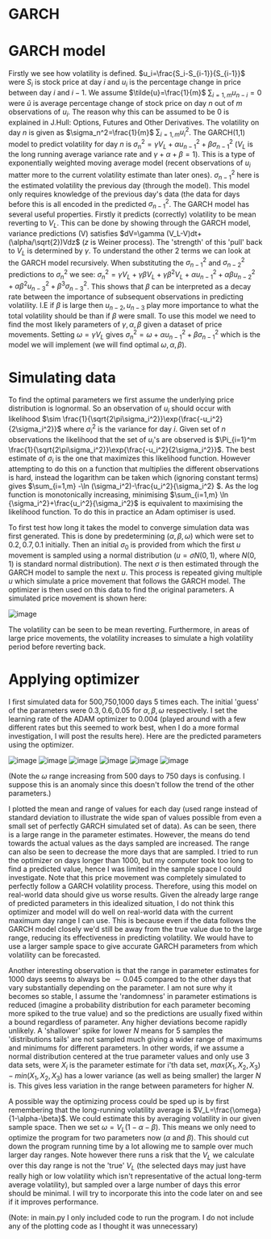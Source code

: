 # GARCH

# GARCH model 
Firstly we see how volatility is defined. $u_i=\frac{S_i-S_{i-1}}{S_{i-1}}$ were $S_i$ is stock price at day $i$ and $u_i$ is the percentage change in price between day $i$ and $i-1$. We assume $\tilde{u}=\frac{1}{m}$ $\sum_{i=1,m} u_{n-i}=0$ were $\tilde{u}$ is average percentage change of stock price on day $n$ out of $m$ observations of $u_i$. The reason why this can be assumed to be 0 is explained in J.Hull: Options, Futures and Other Derivatives. The volatility on day $n$ is given as $\sigma_n^2=\frac{1}{m}$ $\sum_{i=1,m} u^2_i$. The GARCH(1,1) model to predict volatility for day $n$ is $\sigma_n^2=\gamma V_L+\alpha u_{n-1}^2+\beta \sigma_{n-1}^2$ ($V_L$ is the long running average variance rate and $\gamma+\alpha+\beta=1$). This is a type of exponentially weighted moving average model (recent observations of $u_i$ matter more to the current volatility estimate than later ones). $\sigma_{n-1}^2$ here is the estimated volatility the previous day (through the model). This model only requires knowledge of the previous day's data (the data for days before this is all encoded in the predicted $\sigma_{n-1}^2$. The GARCH model has several useful properties. Firstly it predicts (correctly) volatility to be mean reverting to $V_L$. This can be done by showing through the GARCH model, variance predictions (V) satisfies $dV=\gamma (V_L-V)dt+(\alpha/\sqrt{2})Vdz$ ($z$ is Weiner process). The 'strength' of this 'pull' back to $V_L$ is determined by $\gamma$. To understand the other 2 terms we can look at the GARCH model recursively. When substituting the $\sigma_{n-1}^2$ and $\sigma_{n-2}^2$ predictions to $\sigma_n^2$ we see: $\sigma_n^2=\gamma V_L+\gamma\beta V_L+\gamma \beta^2 V_L+\alpha u_{n-1}^2+\alpha \beta u_{n-2}^2+\alpha \beta^2u_{n-3}^2+\beta^3\sigma_{n-3}^2$. This shows that $\beta$ can be interpreted as a decay rate between the importance of subsequent observations in predicting volatility. I.E if $\beta$ is large then $u_{n-2},u_{n-3}$ play more importance to what the total volatility should be than if $\beta$ were small. To use this model we need to find the most likely parameters of $\gamma,\alpha,\beta$ given a dataset of price movements. Setting $\omega=\gamma V_L$ gives $\sigma_n^2=\omega+\alpha u_{n-1}^2+\beta \sigma_{n-1}^2$ which is the model we will implement (we will find optimal $\omega,\alpha,\beta$).

# Simulating data
To find the optimal parameters we first assume the underlying price distribution is lognormal. So an observation of $u_i$ should occur with likelihood $\sim \frac{1}{\sqrt{2\pi\sigma_i^2}}\exp{\frac{-u_i^2}{2\sigma_i^2}}$ where $\sigma_i^2$ is the variance for day $i$. Given set of $n$ observations the likelihood that the set of $u_i$'s are observed is $\Pi_{i=1}^m \frac{1}{\sqrt{2\pi\sigma_i^2}}\exp{\frac{-u_i^2}{2\sigma_i^2}}$. The best estimate of $\sigma_i$ is the one that maximizes this likelihood function. However attempting to do this on a function that multiplies the different observations is hard, instead the logarithm can be taken which (ignoring constant terms) gives $\sum_{i=1,m} -\ln (\sigma_i^2)-\frac{u_i^2}{\sigma_i^2} $. As the log function is monotonically increasing, minimising $\sum_{i=1,m} \ln {\sigma_i^2}+\frac{u_i^2}{\sigma_i^2}$ is equivalent to maximising the likelihood function. To do this in practice an Adam optimiser is used. 

To first test how long it takes the model to converge simulation data was first generated. This is done by predetermining ($\alpha,\beta,\omega$) which were set to $0.2,0.7,0.1$ initially. Then an initial $\sigma_0$ is provided from which the first $u$ movement is sampled using a normal distribution ($u=\sigma N(0,1)$, where $N(0,1)$ is standard normal distribution). The next $\sigma$ is then estimated through the GARCH model to sample the next $u$. This process is repeated giving multiple $u$ which simulate a price movement that follows the GARCH model. The optimizer is then used on this data to find the original parameters. A simulated price movement is shown here:

![image](https://github.com/adi587/Volatilityforcasting/assets/63116085/42e07492-6b79-4c63-bf99-10a7e6623c84)


The volatility can be seen to be mean reverting. Furthermore, in areas of large price movements, the volatility increases to simulate a high volatility period before reverting back.

# Applying optimizer
I first simulated data for 500,750,1000 days 5 times each. The initial 'guess' of the parameters were $0.3,0.6,0.05$ for $\alpha,\beta,\omega$ respectively. I set the learning rate of the ADAM optimizer to 0.004 (played around with a few different rates but this seemed to work best, when I do a more formal investigation, I will post the results here). Here are the predicted parameters using the optimizer.

![image](https://github.com/adi587/Volatilityforcasting/assets/63116085/d321a33a-c542-4b89-abc5-2c46dd8e388d) ![image](https://github.com/adi587/Volatilityforcasting/assets/63116085/62e62903-cc6a-42a4-a9f6-69631fd4c32f) ![image](https://github.com/adi587/Volatilityforcasting/assets/63116085/526162a8-b1ae-4dbc-82b2-9a85fd095b79)
![image](https://github.com/adi587/Volatilityforcasting/assets/63116085/dcfba064-e612-48d2-88c4-0e96a135fe50) ![image](https://github.com/adi587/Volatilityforcasting/assets/63116085/d2b7b024-321d-48cf-a308-1da26d48f750) ![image](https://github.com/adi587/Volatilityforcasting/assets/63116085/5228be83-9596-4e99-8012-f78b24ff98a1)







(Note the $\omega$ range increasing from 500 days to 750 days is confusing. I suppose this is an anomaly since this doesn't follow the trend of the other parameters.)




I plotted the mean and range of values for each day (used range instead of standard deviation to illustrate the wide span of values possible from even a small set of perfectly GARCH simulated set of data). As can be seen, there is a large range in the parameter estimates. However, the means do tend towards the actual values as the days sampled are increased. The range can also be seen to decrease the more days that are sampled. I tried to run the optimizer on days longer than 1000, 
but my computer took too long to find a predicted value, hence I was limited in the sample space I could investigate. Note that this price movement was completely simulated to perfectly follow a GARCH volatility process. Therefore, using this model on real-world data should give us worse results. Given the already large range of predicted parameters in this idealized situation, I do not think this optimizer and model will do well on real-world data with the current maximum day range I can use. This is because even if the data follows the GARCH model closely we'd still be away from the true value due to the large range, reducing its effectiveness in predicting volatility. We would have to use a larger sample space to give accurate GARCH parameters from which volatility can be forecasted. 

Another interesting observation is that the range in parameter estimates for 1000 days seems to always be $\sim 0.045$ compared to the other days that vary substantially depending on the parameter. I am not sure why it becomes so stable, I assume the 'randomness' in parameter estimations is reduced (imagine a probability distribution for each parameter becoming more spiked to the true value) and so the predictions are usually fixed within a bound regardless of parameter. Any higher deviations become rapidly unlikely. A 'shallower' spike for lower $N$ means for 5 samples the 'distributions tails' are not sampled much giving a wider range of maximums and minimums for different parameters. In other words, if we assume a normal distribution centered at the true parameter values and only use 3 data sets, were $X_i$ is the parameter estimate for i'th data set, $max(X_1,X_2,X_3)-min(X_1,X_2,X_3)$ has a lower variance (as well as being smaller) the larger $N$ is. This gives less variation in the range between parameters for higher $N$.


A possible way the optimizing process could be sped up is by first remembering that the long-running volatility average is $V_L=\frac{\omega}{1-\alpha-\beta}$. We could estimate this by averaging volatility in our given sample space. Then we set $\omega=V_L(1-\alpha-\beta)$. This means we only need to optimize the program for two parameters now ($\alpha$ and $\beta$). This should cut down the program running time by a lot allowing me to sample over much larger day ranges. Note however there runs a risk that the $V_L$ we calculate over this day range is not the 'true' $V_L$ (the selected days may just have really high or low volatility which isn't representative of the actual long-term average volatility), but sampled over a large number of days this error should be minimal. I will try to incorporate this into the code later on and see if it improves performance. 

(Note: in main.py I only included code to run the program. I do not include any of the plotting code as I thought it was unnecessary)

